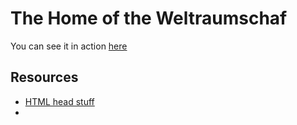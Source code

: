# The Home of the Weltraumschaf

You can see it in action [here](https://www.weltraumschaf.de)

## Resources

- [HTML head stuff](https://htmlhead.dev/)
-